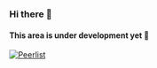 ### Hi there 👋
#### This area is under development yet 🚧

<!--
**thekaranatic/thekaranatic** is a ✨ _special_ ✨ repository because its `README.md` (this file) appears on your GitHub profile.

Here are some ideas to get you started:

- 🔭 I’m currently working on ...
- 🌱 I’m currently learning ...
- 👯 I’m looking to collaborate on ...
- 🤔 I’m looking for help with ...
- 💬 Ask me about ...
- 📫 How to reach me: ...
- 😄 Pronouns: ...
- ⚡ Fun fact: ...
-->

[![Peerlist](https://peerlist-readme-badge.herokuapp.com/api/karanpk?style=for-the-badge)](https://peerlist.io/karanpk)
